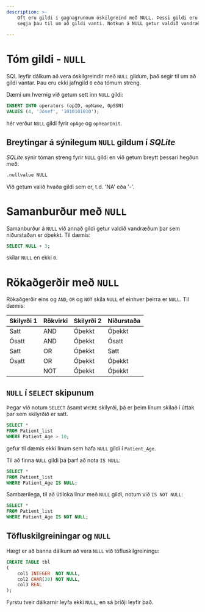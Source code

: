 ```yaml
---
description: >-
    Oft eru gildi í gagnagrunnum óskilgreind með NULL. Þessi gildi eru ekki tóm gildi, heldur 
    segja þau til um að gildi vanti. Notkun á NULL getur valdið vandræðum í SQL fyrirspurnum.
    
---
```


# Tóm gildi - `NULL`

SQL leyfir dálkum að vera óskilgreindir með `NULL` gildum, það segir til um að gildi vantar. Þau
eru ekki jafngild `0` eða tómum streng.

Dæmi um hvernig við getum sett inn `NULL` gildi:

```sql
INSERT INTO operators (opID, opName, OpSSN)
VALUES (4, 'Jósef', '1010101010');
```

hér verður `NULL` gildi fyrir `opAge` og `opYearInit`.

## Breytingar á sýnilegum `NULL` gildum í _SQLite_

_SQLite_ sýnir tóman streng fyrir `NULL` gildi en við getum breytt þessari hegðun með:

```bash
.nullvalue NULL 
```

Við getum valið hvaða gildi sem er, t.d. 'NA' eða '-'.

# Samanburður með `NULL`

Samanburður á `NULL` við annað gildi getur valdið vandræðum þar sem niðurstaðan er óþekkt. Til
dæmis:

```sql
SELECT NULL + 3;
```

skilar `NULL` en ekki `0`.

# Rökaðgerðir með `NULL`

Rökaðgerðir eins og `AND`, `OR` og `NOT` skila `NULL` ef einhver þeirra er `NULL`. Til dæmis:

| Skilyrði 1 | Rökvirki | Skilyrði 2 | Niðurstaða |
|------------|----------|-------------|-------------|
| Satt       | AND      | Óþekkt     | Óþekkt     |
| Ósatt      | AND      | Óþekkt     | Ósatt      |
| Satt       | OR       | Óþekkt     | Satt       |
| Ósatt      | OR       | Óþekkt     | Óþekkt     |
|            | NOT      | Óþekkt     | Óþekkt     |

## `NULL` í `SELECT` skipunum

Þegar við notum `SELECT` ásamt `WHERE` skilyrði, þá er þeim línum skilað í úttak þar sem
skilyrðið er satt.

```sql
SELECT *
FROM Patient_list
WHERE Patient_Age > 10;
```

gefur til dæmis ekki línum sem hafa `NULL` gildi í `Patient_Age`.

Til að finna `NULL` gildi þá þarf að nota `IS NULL`:

```sql
SELECT *
FROM Patient_list
WHERE Patient_Age IS NULL;
```

Sambærilega, til að útiloka línur með `NULL` gildi, notum við `IS NOT NULL`:

```sql
SELECT *
FROM Patient_list
WHERE Patient_Age IS NOT NULL;
```

## Töfluskilgreiningar og `NULL`

Hægt er að banna dálkum að vera `NULL` við töfluskilgreiningu:

```sql
CREATE TABLE tbl
(
    col1 INTEGER  NOT NULL,
    col2 CHAR(30) NOT NULL,
    col3 REAL
);
```

Fyrstu tveir dálkarnir leyfa ekki `NULL`, en sá þriðji leyfir það.

